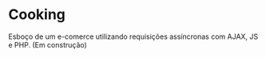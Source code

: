 # Cooking
Esboço de um e-comerce utilizando requisições assíncronas com AJAX, JS e PHP.
(Em construção)
